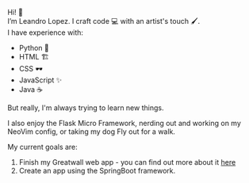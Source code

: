 Hi! 👋   
I’m Leandro Lopez. I craft code 💻 with an artist's touch 🖌️.  
I have experience with:  
  - Python 🐍  
  - HTML 🏗️  
  - CSS 🕶️  
  - JavaScript ✨  
  - Java ☕  

But really, I'm always trying to learn new things.  
  
I also enjoy the Flask Micro Framework, nerding out and working on my NeoVim config, or taking my dog Fly out for a walk.  
  
My current goals are:  
  1. Finish my Greatwall web app - you can find out more about it [here](https://github.com/musrex/greatwall)  
  2. Create an app using the SpringBoot framework.  

<!---
musrex/musrex is a ✨ special ✨ repository because its `README.md` (this file) appears on your GitHub profile.
You can click the Preview link to take a look at your changes.
--->
